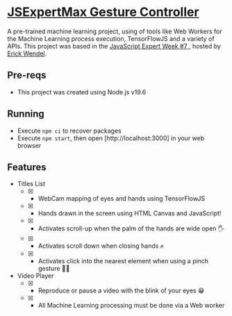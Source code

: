 # <a href="https://pedromilani04.github.io/hands-detection-stream/pages/titles/"> JSExpertMax Gesture Controller </a>

A pre-trained machine learning project, using of tools like Web Workers for the Machine Learning process execution, TensorFlowJS and a variety of APIs. This project was based in the <a href="https://github.com/ErickWendel/semana-javascript-expert07"> JavaScript Expert Week #7 </a>, hosted by <a href="https://github.com/ErickWendel"> Erick Wendel</a>.


## Pre-reqs

- This project was created using Node.js v19.6

## Running

- Execute `npm ci` to recover packages
- Execute `npm start`, then open [http://localhost:3000] in your web browser

## Features
- Titles List
  - [x] - WebCam mapping of eyes and hands using TensorFlowJS
  - [x] - Hands drawn in the screen using HTML Canvas and JavaScript!
  - [x] - Activates scroll-up when the palm of the hands are wide open 🖐
  - [x] - Activates scroll down when closing hands ✊
  - [x] - Activates click into the nearest element when using a pinch gesture 🤏🏻

- Video Player
  - [x] - Reproduce or pause a video with the blink of your eyes 😁
  - [x] - All Machine Learning processing must be done via a Web worker
